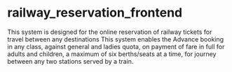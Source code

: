 # railway_reservation_frontend
This system is designed for the online reservation of railway tickets for travel between any destinations This system enables the Advance booking in any class, against general and ladies quota, on payment of fare in full for adults and children, a maximum of six berths/seats at a time, for journey between any two stations served by a train.
